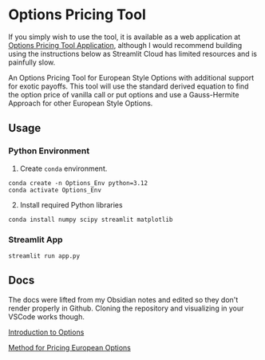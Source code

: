 # Options Pricing Tool
If you simply wish to use the tool, it is available as a web application at [Options Pricing Tool Application](https://dk-options-pricing-tool.streamlit.app/?), although I would recommend building using the instructions below as Streamlit Cloud has limited resources and is painfully slow.

An Options Pricing Tool for European Style Options with additional support for exotic payoffs. This tool will use the standard derived equation to find the option price of vanilla call or put options and use a Gauss-Hermite Approach for other European Style Options. 

## Usage 
### Python Environment 
1. Create `conda` environment. 
```shell
conda create -n Options_Env python=3.12
conda activate Options_Env
```

2. Install required Python libraries 
```shell
conda install numpy scipy streamlit matplotlib
```

### Streamlit App 
```shell
streamlit run app.py
```

## Docs 
The docs were lifted from my Obsidian notes and edited so they don't render properly in Github. Cloning the repository and visualizing in your VSCode works though.


[Introduction to Options](docs/Options.md)

[Method for Pricing European Options](docs/Gauss-Hermite.md)

